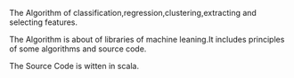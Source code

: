 
The Algorithm of classification,regression,clustering,extracting and selecting features.

The Algorithm is about of libraries of machine leaning.It includes principles of some algorithms and source code.

The Source Code is witten in scala.
